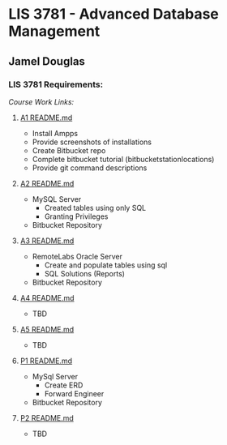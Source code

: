 # LIS 3781 - Advanced Database Management

## Jamel Douglas

### LIS 3781 Requirements:

*Course Work Links:*

1. [A1 README.md](a1/README.md "My A1 README.md file")
    - Install Ampps
    - Provide screenshots of installations
    - Create Bitbucket repo
    - Complete bitbucket tutorial (bitbucketstationlocations)
    - Provide git command descriptions

2. [A2 README.md](a2/README.md "My A2 README.md file")
    - MySQL Server
        + Created tables using only SQL
        + Granting Privileges 
    - Bitbucket Repository 

3. [A3 README.md](a3/README.md "My A3 README.md file")
    - RemoteLabs Oracle Server
        + Create and populate tables using sql
        + SQL Solutions (Reports)
    - Bitbucket Repository 

4. [A4 README.md](a4/README.md "My A4 README.md file")
    - TBD

5. [A5 README.md](a5/README.md "My A5 README.md file")
    - TBD

6. [P1 README.md](p1/README.md "My P1 README.md file")
    - MySql Server
        + Create ERD
        + Forward Engineer
    - Bitbucket Repository 

7. [P2 README.md](p2/README.md "My P2 README.md file")
    - TBD   